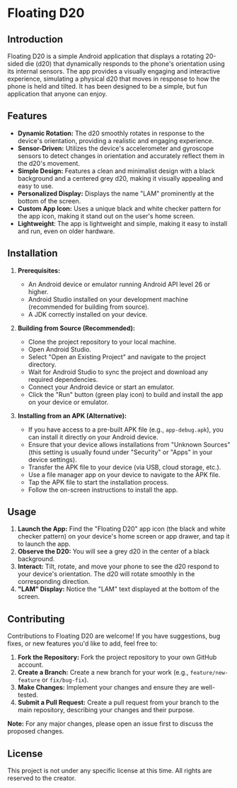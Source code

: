 # Floating D20

## Introduction

Floating D20 is a simple Android application that displays a rotating 20-sided die (d20) that dynamically responds to the phone's orientation using its internal sensors. The app provides a visually engaging and interactive experience, simulating a physical d20 that moves in response to how the phone is held and tilted.  It has been designed to be a simple, but fun application that anyone can enjoy.

## Features

*   **Dynamic Rotation:** The d20 smoothly rotates in response to the device's orientation, providing a realistic and engaging experience.
*   **Sensor-Driven:** Utilizes the device's accelerometer and gyroscope sensors to detect changes in orientation and accurately reflect them in the d20's movement.
*   **Simple Design:** Features a clean and minimalist design with a black background and a centered grey d20, making it visually appealing and easy to use.
*   **Personalized Display:** Displays the name "LAM" prominently at the bottom of the screen.
*   **Custom App Icon:** Uses a unique black and white checker pattern for the app icon, making it stand out on the user's home screen.
* **Lightweight**: The app is lightweight and simple, making it easy to install and run, even on older hardware.

## Installation

1.  **Prerequisites:**
    *   An Android device or emulator running Android API level 26 or higher.
    *   Android Studio installed on your development machine (recommended for building from source).
    *  A JDK correctly installed on your device.

2.  **Building from Source (Recommended):**
    *   Clone the project repository to your local machine.
    *   Open Android Studio.
    *   Select "Open an Existing Project" and navigate to the project directory.
    *   Wait for Android Studio to sync the project and download any required dependencies.
    *   Connect your Android device or start an emulator.
    *   Click the "Run" button (green play icon) to build and install the app on your device or emulator.

3.  **Installing from an APK (Alternative):**
    *   If you have access to a pre-built APK file (e.g., `app-debug.apk`), you can install it directly on your Android device.
    *   Ensure that your device allows installations from "Unknown Sources" (this setting is usually found under "Security" or "Apps" in your device settings).
    *   Transfer the APK file to your device (via USB, cloud storage, etc.).
    *   Use a file manager app on your device to navigate to the APK file.
    *   Tap the APK file to start the installation process.
    *   Follow the on-screen instructions to install the app.

## Usage

1.  **Launch the App:** Find the "Floating D20" app icon (the black and white checker pattern) on your device's home screen or app drawer, and tap it to launch the app.
2.  **Observe the D20:** You will see a grey d20 in the center of a black background.
3.  **Interact:** Tilt, rotate, and move your phone to see the d20 respond to your device's orientation. The d20 will rotate smoothly in the corresponding direction.
4.  **"LAM" Display:** Notice the "LAM" text displayed at the bottom of the screen.

## Contributing

Contributions to Floating D20 are welcome! If you have suggestions, bug fixes, or new features you'd like to add, feel free to:

1.  **Fork the Repository:** Fork the project repository to your own GitHub account.
2.  **Create a Branch:** Create a new branch for your work (e.g., `feature/new-feature` or `fix/bug-fix`).
3.  **Make Changes:** Implement your changes and ensure they are well-tested.
4.  **Submit a Pull Request:** Create a pull request from your branch to the main repository, describing your changes and their purpose.

**Note:** For any major changes, please open an issue first to discuss the proposed changes.

## License
This project is not under any specific license at this time. All rights are reserved to the creator.